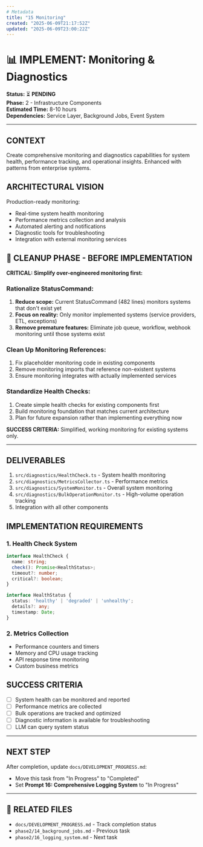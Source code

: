 ```yaml
---
# Metadata
title: "15 Monitoring"
created: "2025-06-09T21:17:52Z"
updated: "2025-06-09T23:00:22Z"
---
```


# 📊 IMPLEMENT: Monitoring & Diagnostics

**Status:** ⏳ **PENDING**  
**Phase:** 2 - Infrastructure Components  
**Estimated Time:** 8-10 hours  
**Dependencies:** Service Layer, Background Jobs, Event System  

---

## CONTEXT
Create comprehensive monitoring and diagnostics capabilities for system health, performance tracking, and operational insights. Enhanced with patterns from enterprise systems.

## ARCHITECTURAL VISION
Production-ready monitoring:
- Real-time system health monitoring
- Performance metrics collection and analysis
- Automated alerting and notifications
- Diagnostic tools for troubleshooting
- Integration with external monitoring services

## 🧹 **CLEANUP PHASE - BEFORE IMPLEMENTATION**

**CRITICAL: Simplify over-engineered monitoring first:**

### **Rationalize StatusCommand:**
1. **Reduce scope:** Current StatusCommand (482 lines) monitors systems that don't exist yet
2. **Focus on reality:** Only monitor implemented systems (service providers, ETL, exceptions)
3. **Remove premature features:** Eliminate job queue, workflow, webhook monitoring until those systems exist

### **Clean Up Monitoring References:**
1. Fix placeholder monitoring code in existing components
2. Remove monitoring imports that reference non-existent systems
3. Ensure monitoring integrates with actually implemented services

### **Standardize Health Checks:**
1. Create simple health checks for existing components first
2. Build monitoring foundation that matches current architecture
3. Plan for future expansion rather than implementing everything now

**SUCCESS CRITERIA:** Simplified, working monitoring for existing systems only.

---

## DELIVERABLES
1. `src/diagnostics/HealthCheck.ts` - System health monitoring
2. `src/diagnostics/MetricsCollector.ts` - Performance metrics
3. `src/diagnostics/SystemMonitor.ts` - Overall system monitoring
4. `src/diagnostics/BulkOperationMonitor.ts` - High-volume operation tracking
5. Integration with all other components

## IMPLEMENTATION REQUIREMENTS

### 1. Health Check System
```typescript
interface HealthCheck {
  name: string;
  check(): Promise<HealthStatus>;
  timeout?: number;
  critical?: boolean;
}

interface HealthStatus {
  status: 'healthy' | 'degraded' | 'unhealthy';
  details?: any;
  timestamp: Date;
}
```

### 2. Metrics Collection
- Performance counters and timers
- Memory and CPU usage tracking
- API response time monitoring
- Custom business metrics

## SUCCESS CRITERIA
- [ ] System health can be monitored and reported
- [ ] Performance metrics are collected
- [ ] Bulk operations are tracked and optimized
- [ ] Diagnostic information is available for troubleshooting
- [ ] LLM can query system status

---

## NEXT STEP
After completion, update `docs/DEVELOPMENT_PROGRESS.md`:
- Move this task from "In Progress" to "Completed"
- Set **Prompt 16: Comprehensive Logging System** to "In Progress"

---

## 🔗 **RELATED FILES**
- `docs/DEVELOPMENT_PROGRESS.md` - Track completion status
- `phase2/14_background_jobs.md` - Previous task
- `phase2/16_logging_system.md` - Next task 